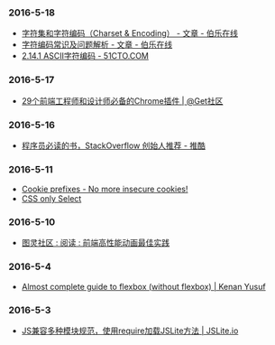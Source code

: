 ### 2016-5-18<br />
+ [字符集和字符编码（Charset & Encoding） - 文章 - 伯乐在线](http://blog.jobbole.com/86813/)<br />
+ [字符编码常识及问题解析 - 文章 - 伯乐在线](http://blog.jobbole.com/76376/)<br />
+ [2.14.1 ASCII字符编码 - 51CTO.COM](http://book.51cto.com/art/201202/318141.htm)<br />

### 2016-5-17<br />
+ [29个前端工程师和设计师必备的Chrome插件 | @Get社区](http://get.ftqq.com/8215.get)<br />

### 2016-5-16<br />
+ [程序员必读的书，StackOverflow 创始人推荐 - 推酷](http://www.tuicool.com/articles/EzQvIvY)<br />

### 2016-5-11<br />
+ [Cookie prefixes - No more insecure cookies!](https://chloe.re/2016/04/27/cookieprefixes/)<br />
+ [CSS only Select](http://codepen.io/udyux/pen/KzJQea)<br />

### 2016-5-10<br />
+ [图灵社区 : 阅读 : 前端高性能动画最佳实践](http://www.ituring.com.cn/article/214754)<br />

### 2016-5-4<br />
+ [Almost complete guide to flexbox (without flexbox) | Kenan Yusuf](http://kyusuf.com/post/almost-complete-guide-to-flexbox-without-flexbox)<br />

### 2016-5-3<br />
+ [JS兼容多种模块规范，使用require加载JSLite方法 | JSLite.io](http://jslite.io/2015/08/02/js%E5%85%BC%E5%AE%B9%E5%A4%9A%E7%A7%8D%E6%A8%A1%E5%9D%97%E8%A7%84%E8%8C%83%EF%BC%8C%E4%BD%BF%E7%94%A8require%E5%8A%A0%E8%BD%BDJSLite%E6%96%B9%E6%B3%95/)<br />